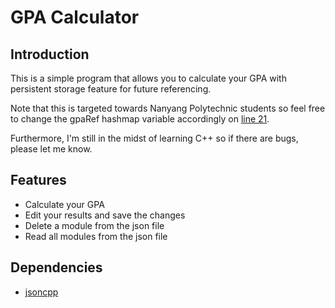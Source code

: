 # GPA Calculator

## Introduction
This is a simple program that allows you to calculate your GPA with persistent storage feature for future referencing.

Note that this is targeted towards Nanyang Polytechnic students so feel free to change the gpaRef hashmap variable accordingly on [line 21](https://github.com/KJHJason/GPACalculator/blob/master/src/GPA.cpp#L21).

Furthermore, I'm still in the midst of learning C++ so if there are bugs, please let me know.

## Features
- Calculate your GPA
- Edit your results and save the changes
- Delete a module from the json file
- Read all modules from the json file

## Dependencies
- [jsoncpp](https://github.com/open-source-parsers/jsoncpp)
